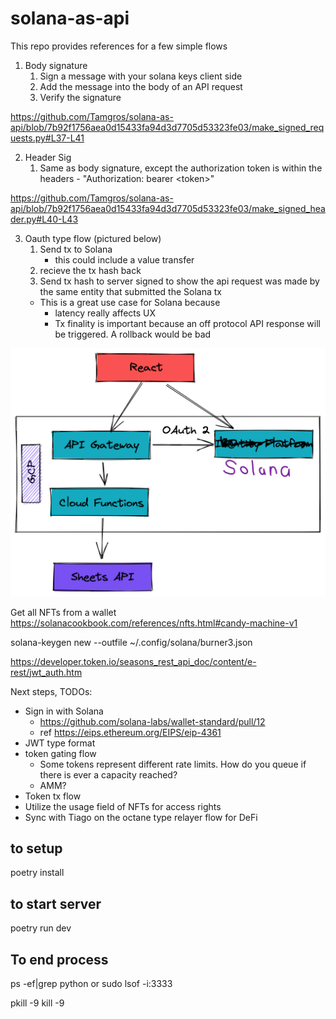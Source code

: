 # solana-as-api

This repo provides references for a few simple flows

1. Body signature
    1. Sign a message with your solana keys client side 
    2. Add the message into the body of an API request
    3. Verify the signature 

https://github.com/Tamgros/solana-as-api/blob/7b92f1756aea0d15433fa94d3d7705d53323fe03/make_signed_requests.py#L37-L41

2. Header Sig
    1. Same as body signature, except the authorization token is within the headers - "Authorization: bearer \<token\>"

https://github.com/Tamgros/solana-as-api/blob/7b92f1756aea0d15433fa94d3d7705d53323fe03/make_signed_header.py#L40-L43

3. Oauth type flow (pictured below)
    1. Send tx to Solana
        * this could include a value transfer
    2. recieve the tx hash back
    3. Send tx hash to server signed to show the api request was made by the same entity that submitted the Solana tx
    * This is a great use case for Solana because 
        * latency really affects UX 
        * Tx finality is important because an off protocol API response will be triggered. A rollback would be bad



![alt text](https://github.com/Tamgros/solana-as-api/blob/solana_package/assets/1_WP1iB-f6lJl_4YsvTsw2Og.png)


Get all NFTs from a wallet
https://solanacookbook.com/references/nfts.html#candy-machine-v1

solana-keygen new --outfile ~/.config/solana/burner3.json

https://developer.token.io/seasons_rest_api_doc/content/e-rest/jwt_auth.htm

Next steps, TODOs:
* Sign in with Solana
    * https://github.com/solana-labs/wallet-standard/pull/12
    * ref https://eips.ethereum.org/EIPS/eip-4361
* JWT type format
* token gating flow
    * Some tokens represent different rate limits. How do you queue if there is ever a capacity reached?
    * AMM?
* Token tx flow
* Utilize the usage field of NFTs for access rights
* Sync with Tiago on the octane type relayer flow for DeFi

## to setup
poetry install


## to start server
poetry run dev

## To end process
ps -ef|grep python
or
sudo lsof -i:3333


pkill -9 <pid>
kill -9 <pid>